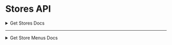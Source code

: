 # Stores API

<details>
  <summary>Get Stores Docs</summary>

# Get Stores

## Decription

| Method | URL | Description |
|----------|----------|----------|
| **GET** | `/api/v1/stores` | Endpoint to get list of stores data |


## Request Parameter

### Query Param

| Parameter | Type | Required | Description |
|----------|----------|----------|----------|
| page | number | no | Page number. Default 1 |
| size | number | no | Amount of data displayed per page. Default 20 |
| keyword | string | no | Keyoword for store name |

## Example Request

```
curl --location --request GET '{base_url}/api/v1/stores?page=1&size=2&keyword=ayam'
```

## Response Parameter

| Parameter | Type | Description |
|----------|----------|----------|
| meta | meta object | Meta object |
| data | data object | Data object |

**Meta Object Contains :**
| Parameter | Type | Description |
|----------|----------|----------|
| code | number | HTTP status code |
| message | string | message |
| pagination | pagination object | Pagination object |

**Pagination Object Contains :**
| Parameter | Type | Description |
|----------|----------|----------|
| page | number | Page number |
| size | number | Maximum amount of data displayed. Related to limit |
| total_data | number | Total data |
| total_page | number | Total page |

**Data Object Contains :**
| Parameter | Type | Description |
|----------|----------|----------|
| uuid | string | Store UUID |
| store_name | string | Store Name |
| store_photo_url | string | Store Photo |
| owner_uuid | string | Owner UUID |
| owner_name | string | Owner Name |
| owner_phone_number | string | Owner Phone Number |

## Example Response

### 200

```
{
    "meta": {
        "code": 200,
        "message": "success",
        "pagination": {
            "page": 1,
            "size": 2,
            "total_data": 2,
            "total_page": 1
        }
    },
    "data": [
        {
            "uuid": "98f755a7-0714-11ed-8123-1aab392cf837",
            "store_name": "Ayam Geprek Laris Manis",
            "store_photo_url": "",
            "owner_uuid": "ef788049-7bc9-4cb0-96a0-6584e45bf0fd",
            "owner_name": "Mutia Farida",
            "owner_phone_number": "085240240071"
        },
        {
            "uuid": "03e189c2-d84d-45ee-8b9d-556e83a9c645",
            "store_name": "Ayam Geprek Sambel Ijo",
            "store_photo_url": "",
            "owner_uuid": "7ee5d295-fe4a-4983-873d-a2f0b3b38c65",
            "owner_name": "Mahesa Salahudin",
            "owner_phone_number": "088594612253"
        }
    ]
}
```

### 400
```
{
    "meta": {
        "code": 400,
        "message": "at least 3 characters",
        "pagination": {}
    },
    "data": null
}
```
```
{
    "meta": {
        "code": 400,
        "message": "malformat request",
        "pagination": {}
    },
    "data": null
}
```

### 500
```
{
    "meta": {
        "code": 400,
        "message": "an error occured when query db",
        "pagination": {}
    },
    "data": null
}
```

</details>

---


<details>
  <summary>Get Store Menus Docs</summary>

# Get Store Menus

## Decription

| Method | URL | Description |
|----------|----------|----------|
| **GET** | `/api/v1/stores/:storeUUID/menus` | Endpoint to get list of menus data from spesific store |


## Request Parameter

### Path Param

| Parameter | Type | Required | Description |
|----------|----------|----------|----------|
| storeUUID | string | yes | Store UUID |

## Example Request

```
curl --location --request GET '{base_url}/api/v1/stores/3f53205f-01c7-11ed-9140-6a8c8fb6de13/menus'
```

## Response Parameter

| Parameter | Type | Description |
|----------|----------|----------|
| meta | meta object | Meta object |
| data | data object | Data object |

**Meta Object Contains :**
| Parameter | Type | Description |
|----------|----------|----------|
| code | number | HTTP status code |
| message | string | message |
| pagination | - | - |

**Data Object Contains :**
| Parameter | Type | Description |
|----------|----------|----------|
| store | store object | Store object |
| menu | list of menu object | Menu object |

**Store Object Contains :**
| Parameter | Type | Description |
|----------|----------|----------|
| uuid | string | Store UUID |
| store_name | string | Store Name |
| store_photo_url | string | Store Photo |
| owner_uuid | string | Owner UUID |
| owner_name | string | Owner Name |
| owner_phone_number | string | Owner Phone Number |

**Menu Object Contains :**
| Parameter | Type | Description |
|----------|----------|----------|
| uuid | string | Menu UUID |
| name | string | Menu Name |
| price | number | Price |
| is_sold_out | boolean | Is Sold Out |

## Example Response

### 200

```
{
    "meta": {
        "code": 200,
        "message": "success",
        "pagination": {}
    },
    "data": {
        "store": {
            "uuid": "3f53205f-01c7-11ed-9140-6a8c8fb6de13",
            "store_name": "Kedai Minum Sehat Jono",
            "store_photo_url": "",
            "owner_uuid": "48e27677-cdd9-48f4-bcb5-9b8d1f819c83",
            "owner_name": "Jono Mangunsong",
            "owner_phone_number": "085245393529"
        },
        "menu": [
            {
                "uuid": "a216e21e-6196-4508-b90c-e05cb03f2ae3",
                "name": "Wedang Jahe",
                "price": 5500,
                "is_sold_out": false
            },
            {
                "uuid": "2440a831-8ad4-4d25-8bc1-d19688c74f0e",
                "name": "STMJ",
                "price": 6000,
                "is_sold_out": false
            }
        ]
    }
}
```

### 400
```
{
    "meta": {
        "code": 400,
        "message": "invalid uuid",
        "pagination": {}
    },
    "data": null
}
```
```
{
    "meta": {
        "code": 400,
        "message": "store uuid cannot be empty",
        "pagination": {}
    },
    "data": null
}
```

### 404
```
{
    "meta": {
        "code": 400,
        "message": "store not found",
        "pagination": {}
    },
    "data": null
}
```

### 500
```
{
    "meta": {
        "code": 400,
        "message": "an error occured when query db",
        "pagination": {}
    },
    "data": null
}
```

</details>

